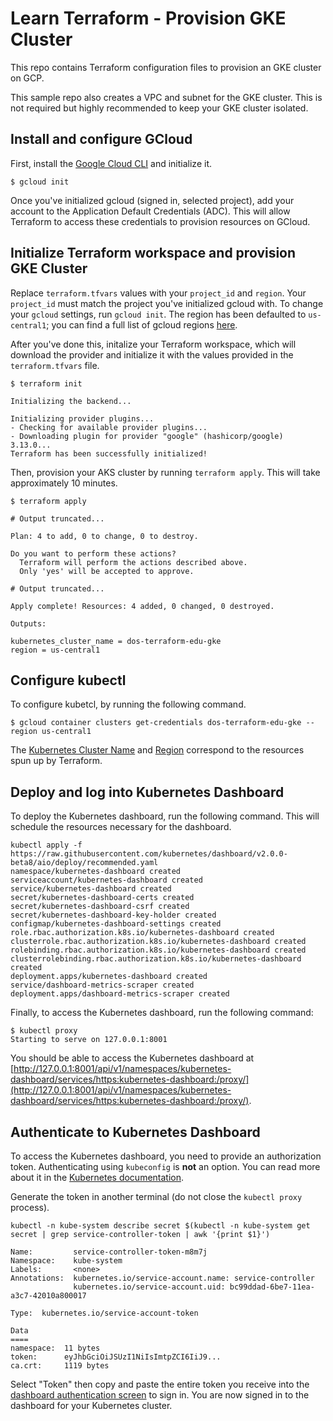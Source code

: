 # Learn Terraform - Provision GKE Cluster

This repo contains Terraform configuration files to provision an GKE cluster on
GCP.

This sample repo also creates a VPC and subnet for the GKE cluster. This is not
required but highly recommended to keep your GKE cluster isolated.

## Install and configure GCloud

First, install the [Google Cloud CLI](https://cloud.google.com/sdk/docs/quickstarts) 
and initialize it.

```shell
$ gcloud init
```

Once you've initialized gcloud (signed in, selected project), add your account 
to the Application Default Credentials (ADC). This will allow Terraform to access
these credentials to provision resources on GCloud.

## Initialize Terraform workspace and provision GKE Cluster

Replace `terraform.tfvars` values with your `project_id` and `region`. Your 
`project_id` must match the project you've initialized gcloud with. To change your 
`gcloud` settings, run `gcloud init`. The region has been defaulted to `us-central1`;
you can find a full list of gcloud regions [here](https://cloud.google.com/compute/docs/regions-zones).

After you've done this, initalize your Terraform workspace, which will download 
the provider and initialize it with the values provided in the `terraform.tfvars` file.

```shell
$ terraform init

Initializing the backend...

Initializing provider plugins...
- Checking for available provider plugins...
- Downloading plugin for provider "google" (hashicorp/google) 3.13.0...
Terraform has been successfully initialized!
```


Then, provision your AKS cluster by running `terraform apply`. This will 
take approximately 10 minutes.

```shell
$ terraform apply

# Output truncated...

Plan: 4 to add, 0 to change, 0 to destroy.

Do you want to perform these actions?
  Terraform will perform the actions described above.
  Only 'yes' will be accepted to approve.

# Output truncated...

Apply complete! Resources: 4 added, 0 changed, 0 destroyed.

Outputs:

kubernetes_cluster_name = dos-terraform-edu-gke
region = us-central1
```

## Configure kubectl

To configure kubetcl, by running the following command. 

```shell
$ gcloud container clusters get-credentials dos-terraform-edu-gke --region us-central1
```

The
[Kubernetes Cluster Name](https://github.com/hashicorp/learn-terraform-provision-gke-cluster/blob/master/gke.tf#L63)
and [Region](https://github.com/hashicorp/learn-terraform-provision-gke-cluster/blob/master/vpc.tf#L29)
 correspond to the resources spun up by Terraform.

## Deploy and log into Kubernetes Dashboard

To deploy the Kubernetes dashboard, run the following command. This will schedule 
the resources necessary for the dashboard.

```shell
kubectl apply -f https://raw.githubusercontent.com/kubernetes/dashboard/v2.0.0-beta8/aio/deploy/recommended.yaml
namespace/kubernetes-dashboard created
serviceaccount/kubernetes-dashboard created
service/kubernetes-dashboard created
secret/kubernetes-dashboard-certs created
secret/kubernetes-dashboard-csrf created
secret/kubernetes-dashboard-key-holder created
configmap/kubernetes-dashboard-settings created
role.rbac.authorization.k8s.io/kubernetes-dashboard created
clusterrole.rbac.authorization.k8s.io/kubernetes-dashboard created
rolebinding.rbac.authorization.k8s.io/kubernetes-dashboard created
clusterrolebinding.rbac.authorization.k8s.io/kubernetes-dashboard created
deployment.apps/kubernetes-dashboard created
service/dashboard-metrics-scraper created
deployment.apps/dashboard-metrics-scraper created
```

Finally, to access the Kubernetes dashboard, run the following command:

```plaintext
$ kubectl proxy
Starting to serve on 127.0.0.1:8001
```

 You should be
able to access the Kubernetes dashboard at [http://127.0.0.1:8001/api/v1/namespaces/kubernetes-dashboard/services/https:kubernetes-dashboard:/proxy/](http://127.0.0.1:8001/api/v1/namespaces/kubernetes-dashboard/services/https:kubernetes-dashboard:/proxy/).

## Authenticate to Kubernetes Dashboard

To access the Kubernetes dashboard, you need to provide an authorization token. 
Authenticating using `kubeconfig` is **not** an option. You can read more about
it in the [Kubernetes documentation](https://kubernetes.io/docs/tasks/access-application-cluster/web-ui-dashboard/#accessing-the-dashboard-ui).

Generate the token in another terminal (do not close the `kubectl proxy` process).

```plaintext
kubectl -n kube-system describe secret $(kubectl -n kube-system get secret | grep service-controller-token | awk '{print $1}')

Name:         service-controller-token-m8m7j
Namespace:    kube-system
Labels:       <none>
Annotations:  kubernetes.io/service-account.name: service-controller
              kubernetes.io/service-account.uid: bc99ddad-6be7-11ea-a3c7-42010a800017
              
Type:  kubernetes.io/service-account-token

Data
====
namespace:  11 bytes
token:      eyJhbGciOiJSUzI1NiIsImtpZCI6IiJ9...
ca.crt:     1119 bytes
```

Select "Token" then copy and paste the entire token you receive into the 
[dashboard authentication screen](http://127.0.0.1:8001/api/v1/namespaces/kubernetes-dashboard/services/https:kubernetes-dashboard:/proxy/) 
to sign in. You are now signed in to the dashboard for your Kubernetes cluster.

